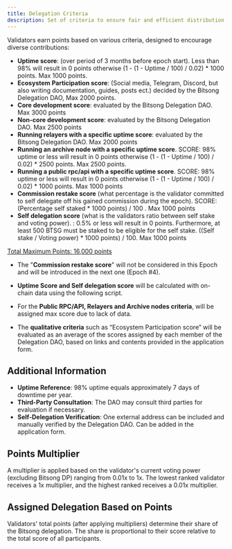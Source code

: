 ```yaml
---
title: Delegation Criteria
description: Set of criteria to ensure fair and efficient distribution of rewards
---
```


Validators earn points based on various criteria, designed to encourage diverse contributions:

- **Uptime score**: (over period of 3 months before epoch start). Less than 98% will result in 0 points otherwise (1 - (1 - Uptime / 100) / 0.02) * 1000 points. Max 1000 points.
- **Ecosystem Participation score**: (Social media, Telegram, Discord, but also writing documentation, guides, posts ect.) decided by the Bitsong Delegation DAO, Max 2000 points.
- **Core development score**: evaluated by the Bitsong Delegation DAO. Max 3000 points
- **Non-core development score**: evaluated by the Bitsong Delegation DAO. Max 2500 points
- **Running relayers with a specific uptime score**: evaluated by the Bitsong Delegation DAO. Max 2000 points
- **Running an archive node with a specific uptime score**. SCORE: 98% uptime or less will result in 0 points otherwise (1 - (1 - Uptime / 100) / 0.02) * 2500 points. Max 2500 points.
- **Running a public rpc/api with a specific uptime score**. SCORE: 98% uptime or less will result in 0 points otherwise (1 - (1 - Uptime / 100) / 0.02) * 1000 points. Max 1000 points
- **Commission restake score** (what percentage is the validator committed to self delegate off his gained commission during the epoch). SCORE: (Percentage self staked * 1000 points) / 100 . Max 1000 points
- **Self delegation score** (what is the validators ratio between self stake and voting power). : 0.5% or less will result in 0 points. Furthermore, at least 500 BTSG must be staked to be eligible for the self stake.
((Self stake / Voting power) * 1000 points) / 100. Max 1000 points

<u>Total Maximum Points: 16,000 points</u>

- The "**Commission restake score**" will not be considered in this Epoch and will be introduced in the next one (Epoch #4). 

- **Uptime Score and Self delegation score** will be calculated with on-chain data using the following script.

- For the **Public RPC/API, Relayers and Archive nodes criteria**, will be assigned max score due to lack of data.

- The **qualitative criteria** such as “Ecosystem Participation score” will be evaluated as an average of the scores assigned by each member of the Delegation DAO, based on links and contents provided in the application form.

## Additional Information

- **Uptime Reference**: 98% uptime equals approximately 7 days of downtime per year.
- **Third-Party Consultation**: The DAO may consult third parties for evaluation if necessary.
- **Self-Delegation Verification**: One external address can be included and manually verified by the Delegation DAO. Can be added in the application form.

## Points Multiplier

A multiplier is applied based on the validator's current voting power (excluding Bitsong DP) ranging from 0.01x to 1x. The lowest ranked validator receives a 1x multiplier, and the highest ranked receives a 0.01x multiplier.

## Assigned Delegation Based on Points

Validators' total points (after applying multipliers) determine their share of the Bitsong delegation. The share is proportional to their score relative to the total score of all participants.